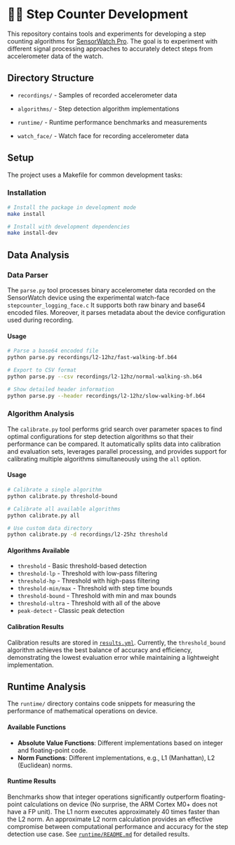 # 🏃‍♂️ Step Counter Development

This repository contains tools and experiments for developing a step counting algorithms for [SensorWatch Pro](https://www.sensorwatch.net). The goal is to experiment with different signal processing approaches to accurately detect steps from accelerometer data of the watch.

## Directory Structure

- `recordings/` - Samples of recorded accelerometer data

- `algorithms/` - Step detection algorithm implementations

- `runtime/` - Runtime performance benchmarks and measurements

- `watch_face/` - Watch face for recording accelerometer data

## Setup

The project uses a Makefile for common development tasks:

### Installation

```bash
# Install the package in development mode
make install

# Install with development dependencies
make install-dev
```

## Data Analysis

### Data Parser

The `parse.py` tool processes binary accelerometer data recorded on the SensorWatch device using the experimental watch-face `stepcounter_logging_face.c` It supports both raw binary and base64 encoded files. Moreover, it parses metadata about the  device configuration used during recording.

#### Usage

```bash
# Parse a base64 encoded file
python parse.py recordings/l2-12hz/fast-walking-bf.b64

# Export to CSV format
python parse.py --csv recordings/l2-12hz/normal-walking-sh.b64

# Show detailed header information
python parse.py --header recordings/l2-12hz/slow-walking-bf.b64
```

### Algorithm Analysis

The `calibrate.py` tool performs grid search over parameter spaces to find optimal configurations for step detection algorithms so that their performance can be compared. It automatically splits data into calibration and evaluation sets, leverages parallel processing, and provides support for calibrating multiple algorithms simultaneously using the `all` option.

#### Usage

```bash
# Calibrate a single algorithm
python calibrate.py threshold-bound

# Calibrate all available algorithms
python calibrate.py all

# Use custom data directory
python calibrate.py -d recordings/l2-25hz threshold
```

#### Algorithms Available

- `threshold` - Basic threshold-based detection
- `threshold-lp` - Threshold with low-pass filtering
- `threshold-hp` - Threshold with high-pass filtering
- `threshold-min/max` - Threshold with step time bounds
- `threshold-bound` - Threshold with min and max bounds
- `threshold-ultra` - Threshold with all of the above
- `peak-detect` - Classic peak detection

#### Calibration Results

Calibration results are stored in [`results.yml`](results.yml). Currently, the `threshold_bound` algorithm achieves the best balance of accuracy and efficiency, demonstrating the lowest evaluation error while maintaining a lightweight implementation.

## Runtime Analysis

The `runtime/` directory contains code snippets for measuring the performance of mathematical operations on device.

#### Available Functions

- **Absolute Value Functions**: Different implementations based on integer and floating-point code.
- **Norm Functions**: Different implementations, e.g., L1 (Manhattan), L2 (Euclidean) norms.

#### Runtime Results

Benchmarks show that integer operations significantly outperform floating-point calculations on device (No surprise, the ARM Cortex M0+ does not have a FP unit). The L1 norm executes approximately 40 times faster than the L2 norm. An approximate L2 norm calculation provides an effective compromise between computational performance and accuracy for the step detection use case. See [`runtime/README.md`](runtime/README.md) for detailed results.
